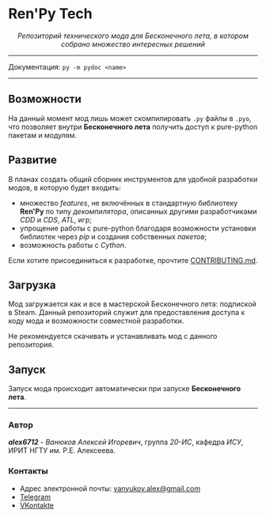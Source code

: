 # Ren'Py Tech

<p align="center">
    <em>Репозиторий технического мода для Бесконечного лета, в котором собрано множество интересных решений</em>
</p>

---

Документация: `py -m pydoc <name>`

---

## Возможности

На данный момент мод лишь может скомпилировать `.py` файлы в `.pyo`, что позволяет
внутри **Бесконечного лета** получить доступ к pure-python пакетам и модулям.

## Развитие

В планах создать общий сборник инструментов для удобной разработки модов, в которую будет
входить:
* множество _features_, не включённых в стандартную библиотеку **Ren'Py** по типу _декомпилятора_,
описанных другими разработчиками _CDD_ и _CDS_, _ATL_, игр;
* упрощение работы с pure-python благодаря возможности установки библиотек через _pip_ и создания
собственных _пакетов_;
* возможность работы с _Cython_.

Если хотите присоединиться к разработке, прочтите [CONTRIBUTING.md](https://github.com/alex6712/renpy-tech/blob/master/CONTRIBUTING.md).

## Загрузка

Мод загружается как и все в мастерской Бесконечного лета: подпиской в Steam.
Данный репозиторий служит для предоставления доступа к коду мода и возможности
совместной разработки.

Не рекомендуется скачивать и устанавливать мод с данного репозитория.

## Запуск

Запуск мода происходит автоматически при запуске **Бесконечного лета**.

***

### Автор

_**alex6712**_ - _Ванюков Алексей Игоревич_, группа _20-ИС_, кафедра _ИСУ_, ИРИТ НГТУ им. Р.Е. Алексеева.

### Контакты

* Адрес электронной почты: vanyukov.alex@gmail.com
* [Telegram](https://t.me/Eclipse6712)
* [VKontakte](https://vk.com/zerolevelmath)
